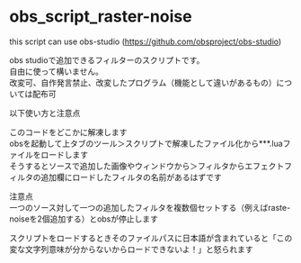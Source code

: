 # obs_script_raster-noise
this script can use obs-studio (https://github.com/obsproject/obs-studio)

obs studioで追加できるフィルターのスクリプトです。  
自由に使って構いません。  
改変可、自作発言禁止、改変したプログラム（機能として違いがあるもの）については配布可  

以下使い方と注意点  

このコードをどこかに解凍します  
obsを起動して上タブのツール＞スクリプトで解凍したファイル化から***.luaファイルをロードします  
そうするとソースで追加した画像やウィンドウから＞フィルタからエフェクトフィルタの追加欄にロードしたフィルタの名前があるはずです  


注意点  
一つのソース対して一つの追加したフィルタを複数個セットする（例えばraste-noiseを2個追加する）とobsが停止します  

スクリプトをロードするときそのファイルパスに日本語が含まれていると「この変な文字列意味が分からないからロードできないよ！」と怒られます  


